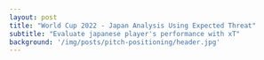 ```yaml
---
layout: post
title: "World Cup 2022 - Japan Analysis Using Expected Threat"
subtitle: "Evaluate japanese player's performance with xT"
background: '/img/posts/pitch-positioning/header.jpg'
---
```

